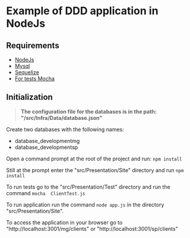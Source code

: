 # Example of DDD application in NodeJs

## Requirements

 - [NodeJs](https://nodejs.org/en/)
 - [Mysql](https://www.mysql.com/)
 - [Sequelize](http://docs.sequelizejs.com/)
 - [For tests Mocha](https://mochajs.org/)

 ## Initialization

>  **The configuration file for the databases is in the path:
> "/src/Infra/Data/database.json"**

 
 Create two databases with the following names:
 - database_developmentmg
 - database_developmentsp

 Open a command prompt at the root of the project and run: 
 `npm install`
 
Still at the prompt enter the "src/Presentation/Site" directory and run
 `npm install`
 
 To run tests go to the "src/Presentation/Test" directory and run the command `mocha  ClientTest.js`
 
 To run application run the command `node app.js` in the directory "src/Presentation/Site".
 
 To access the application in your browser go to "http://localhost:3001/mg/clients" or "http://localhost:3001/sp/clients"
